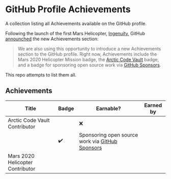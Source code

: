 # GitHub Profile Achievements

A collection listing all Achievements available on the GitHub profile.

Following the launch of the first Mars Helicopter, [Ingenuity](https://en.wikipedia.org/wiki/Ingenuity_(helicopter)), GitHub [announched](https://github.blog/2021-04-19-open-source-goes-to-mars/) the new Achievements section:

> We are also using this opportunity to introduce a new Achievements section to the GitHub profile. Right now, Achievements include the Mars 2020 Helicopter Mission badge, the [Arctic Code Vault](https://archiveprogram.github.com/arctic-vault/) badge, and a badge for sponsoring open source work via [GitHub Sponsors](https://github.com/sponsors).

This repo attempts to list them all.

## Achievements

Title | Badge | Earnable? | Earned by
------------ | ------------- | ------------ | -------------
Arctic Code Vault Contributor | | ❌ | 
 | | ✔️ | Sponsoring open source work via [GitHub Sponsors](https://github.com/sponsors)
Mars 2020 Helicopter Contributor | | |
